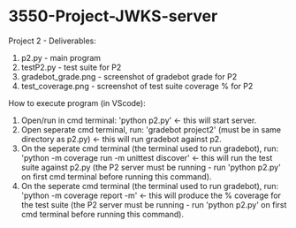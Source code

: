 # 3550-Project-JWKS-server

Project 2 - Deliverables:
1. p2.py - main program
2. testP2.py - test suite for P2
3. gradebot_grade.png - screenshot of gradebot grade for P2
4. test_coverage.png - screenshot of test suite coverage % for P2

How to execute program (in VScode): 
1. Open/run in cmd terminal: 'python p2.py' <- this will start server.
2. Open seperate cmd terminal, run: 'gradebot project2' (must be in same directory as p2.py) <- this will run gradebot against p2.
3. On the seperate cmd terminal (the terminal used to run gradebot), run: 'python -m coverage run -m unittest discover' <- this will run the test suite against p2.py (the P2 server must be running - run 'python p2.py' on first cmd terminal before running this command).
4. On the seperate cmd terminal (the terminal used to run gradebot), run: 'python -m coverage report -m' <- this will produce the % coverage for the test suite (the P2 server must be running - run 'python p2.py' on first cmd terminal before running this command).
